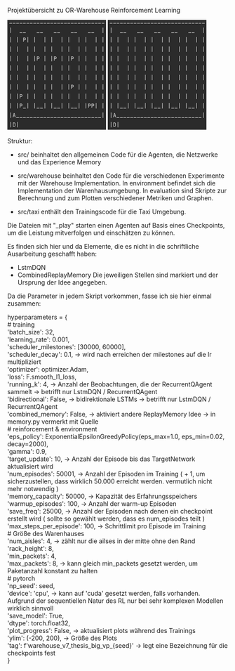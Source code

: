 Projektübersicht zu OR-Warehouse Reinforcement Learning

![Sample 1](https://github.com/ml-jzimmermann/reinforcement-learning-in-operations-research/blob/master/samples/sample_1.gif) ![Sample 2](https://github.com/ml-jzimmermann/reinforcement-learning-in-operations-research/blob/master/samples/sample_2.gif) 

Struktur:
 - src/
beinhaltet den allgemeinen Code für die Agenten, die Netzwerke und das Experience Memory

 - src/warehouse
beinhaltet den Code für die verschiedenen Experimente mit der Warehouse Implementation. In environment befindet sich
die Implementation der Warenhausumgebung. In evaluation sind Skripte zur Berechnung und zum Plotten verschiedener
Metriken und Graphen.

 - src/taxi
enthält den Trainingscode für die Taxi Umgebung.

Die Dateien mit "_play" starten einen Agenten auf Basis eines Checkpoints, um die Leistung
mitverfolgen und einschätzen zu können.

Es finden sich hier und da Elemente, die es nicht in die schriftliche Ausarbeitung geschafft haben:
 - LstmDQN
 - CombinedReplayMemory
Die jeweiligen Stellen sind markiert und der Ursprung der Idee angegeben.

Da die Parameter in jedem Skript vorkommen, fasse ich sie hier einmal zusammen:

hyperparameters = { \
    # training \
    'batch_size': 32, \
    'learning_rate': 0.001, \
    'scheduler_milestones': [30000, 60000], \
    'scheduler_decay': 0.1, -> wird nach erreichen der milestones auf die lr multipliziert \
    'optimizer': optimizer.Adam, \
    'loss': F.smooth_l1_loss, \
    'running_k': 4, -> Anzahl der Beobachtungen, die der RecurrentQAgent sammelt -> betrifft nur LstmDQN / RecurrentQAgent \
    'bidirectional': False, -> bidirektionale LSTMs -> betrifft nur LstmDQN / RecurrentQAgent \
    'combined_memory': False, -> aktiviert andere ReplayMemory Idee -> in memory.py vermerkt mit Quelle \
    # reinforcement & environment \
    'eps_policy': ExponentialEpsilonGreedyPolicy(eps_max=1.0, eps_min=0.02, decay=2000), \
    'gamma': 0.9, \
    'target_update': 10, -> Anzahl der Episode bis das TargetNetwork aktualisiert wird \
    'num_episodes': 50001, -> Anzahl der Episoden im Training ( + 1, um sicherzustellen, dass wirklich 50.000 erreicht werden. vermutlich nicht mehr notwendig ) \
    'memory_capacity': 50000, -> Kapazität des Erfahrungsspeichers \
    'warmup_episodes': 100, -> Anzahl der warm-up Episoden \
    'save_freq': 25000, -> Anzahl der Episoden nach denen ein checkpoint erstellt wird ( sollte so gewählt werden, dass es num_episodes teilt ) \
    'max_steps_per_episode': 100, -> Schrittlimit pro Episode im Training \
    # Größe des Warenhauses \
    'num_aisles': 4, -> zählt nur die ailses in der mitte ohne den Rand \
    'rack_height': 8, \
    'min_packets': 4, \
    'max_packets': 8, -> kann gleich min_packets gesetzt werden, um Paketanzahl konstant zu halten \
    # pytorch \
    'np_seed': seed, \
    'device': 'cpu', -> kann auf 'cuda' gesetzt werden, falls vorhanden. Aufgrund der sequentiellen Natur des RL nur bei sehr komplexen Modellen wirklich sinnvoll \
    'save_model': True, \
    'dtype': torch.float32, \
    'plot_progress': False, -> aktualisiert plots während des Trainings \
    'ylim': (-200, 200), -> Größe des Plots \
    'tag': f'warehouse_v7_thesis_big_vp_{seed}' -> legt eine Bezeichnung für die checkpoints fest \
}
